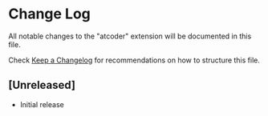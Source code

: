 # Change Log

All notable changes to the "atcoder" extension will be documented in this file.

Check [Keep a Changelog](http://keepachangelog.com/) for recommendations on how to structure this file.

## [Unreleased]

- Initial release